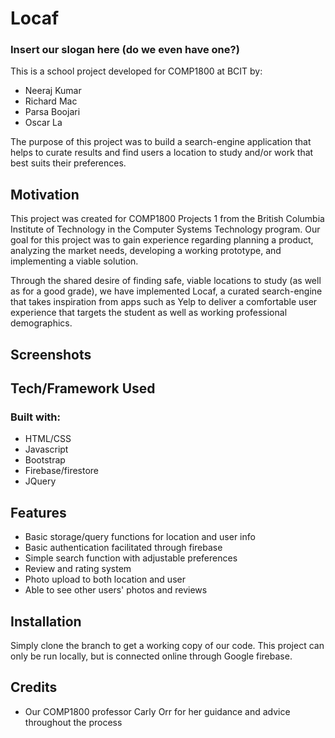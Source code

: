 # Locaf #
### Insert our slogan here (do we even have one?) ###
This is a school project developed for COMP1800 at BCIT by:
- Neeraj Kumar
- Richard Mac
- Parsa Boojari
- Oscar La

The purpose of this project was to build a search-engine application that helps to curate results and find users a location to study and/or work that best suits their preferences.

## Motivation ##
This project was created for COMP1800 Projects 1 from the British Columbia Institute of Technology in the Computer Systems Technology program. Our goal for this project was to gain experience regarding planning a product, analyzing the market needs, developing a working prototype, and implementing a viable solution. 

Through the shared desire of finding safe, viable locations to study (as well as for a good grade), we have implemented Locaf, a curated search-engine that takes inspiration from apps such as Yelp to deliver a comfortable user experience that targets the student as well as working professional demographics.

## Screenshots ##

## Tech/Framework Used ##
### Built with: ###
- HTML/CSS
- Javascript
- Bootstrap
- Firebase/firestore
- JQuery

## Features ##
- Basic storage/query functions for location and user info
- Basic authentication facilitated through firebase
- Simple search function with adjustable preferences
- Review and rating system
- Photo upload to both location and user
- Able to see other users' photos and reviews

## Installation ##
Simply clone the branch to get a working copy of our code. This project can only be run locally, but is connected online through Google firebase.

## Credits ##
- Our COMP1800 professor Carly Orr for her guidance and advice throughout the process


